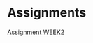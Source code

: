 # Assignments


[Assignment WEEK2](https://github.com/CharlotteDirken/Assignments/blob/master/Assignment_week_2.ipynb)
